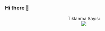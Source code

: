 ### Hi there 👋

 <p align="center"> 
Tıklanma Sayısı<br>
 
  <img src="https://profile-counter.glitch.me/ravgar/count.svg" />
</p>

